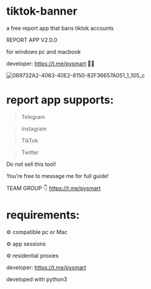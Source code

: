 # tiktok-banner
a free report app that bans tiktok accounts

REPORT APP V2.0.0

for windows pc and macbook  

developer: https://t.me/pysmart 👨‍💻

![089732A2-4063-40E2-8150-82F36657A051_1_105_c](https://github.com/tiktokreports/tiktok-banner/assets/172075655/71044f98-f38b-40d7-a7a3-22d89559ec84)


# report app supports:

> Telegram

> Instagram 

> TikTok 

> Twitter 

Do not sell this tool!

You’re free to message me for full guide! 

TEAM GROUP 👇
https://t.me/pysmart

# requirements:

⚙️ compatible pc or Mac

⚙️ app sessions 

⚙️ residential proxies

developer: https://t.me/pysmart

developed with python3


